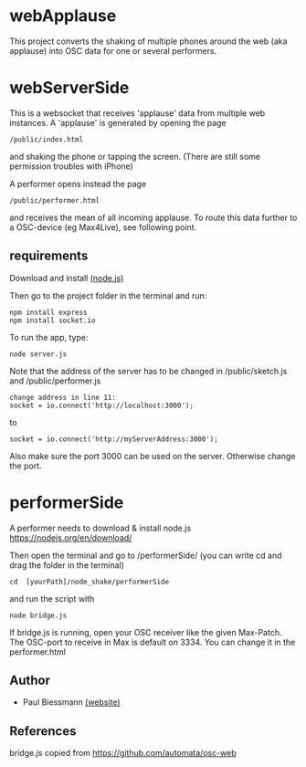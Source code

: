 # webApplause
This project converts the shaking of multiple phones around the web (aka applause) into OSC data for one or several performers. 

# webServerSide
This is a websocket that receives 'applause' data from multiple web instances. 
A 'applause' is generated by opening the page

	/public/index.html
	
 and shaking the phone or tapping the screen.
(There are still some permission troubles with iPhone)

A performer opens instead the page 

	/public/performer.html 
	
and receives the mean of all incoming applause. 
To route this data further to a OSC-device (eg Max4Live), see following point. 

## requirements
Download and install [(node.js)](https://nodejs.org/en/download/)
	
Then go to the project folder in the terminal and run:

	npm install express 
	npm install socket.io 
	
To run the app, type:
	
	node server.js
	
Note that the address of the server has to be changed in /public/sketch.js and /public/performer.js

	change address in line 11:
   	socket = io.connect('http://localhost:3000');
	
to 	
	
	socket = io.connect('http://myServerAddress:3000');
	
Also make sure the port 3000 can be used on the server. Otherwise change the port. 

# performerSide
A performer needs to download & install node.js 
https://nodejs.org/en/download/

Then open the terminal and go to /performerSide/ 
(you can write cd and drag the folder in the terminal)

    cd  [yourPath]/node_shake/performerSide


and run the script with

    node bridge.js


If bridge.js is running, open your OSC receiver like the given Max-Patch. 
The OSC-port to receive in Max is default on 3334. You can change it in the performer.html

## Author

* Paul Biessmann  [(website)](http://paul.biessmann.de)

## References
bridge.js copied from https://github.com/automata/osc-web
